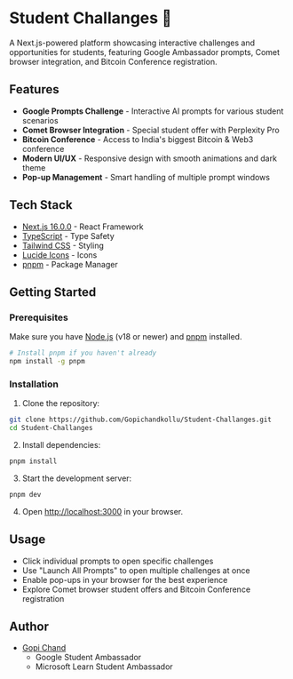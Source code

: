 # Student Challanges 🚀

A Next.js-powered platform showcasing interactive challenges and opportunities for students, featuring Google Ambassador prompts, Comet browser integration, and Bitcoin Conference registration.

## Features

- **Google Prompts Challenge** - Interactive AI prompts for various student scenarios
- **Comet Browser Integration** - Special student offer with Perplexity Pro
- **Bitcoin Conference** - Access to India's biggest Bitcoin & Web3 conference
- **Modern UI/UX** - Responsive design with smooth animations and dark theme
- **Pop-up Management** - Smart handling of multiple prompt windows

## Tech Stack

- [Next.js 16.0.0](https://nextjs.org/) - React Framework
- [TypeScript](https://www.typescriptlang.org/) - Type Safety
- [Tailwind CSS](https://tailwindcss.com/) - Styling
- [Lucide Icons](https://lucide.dev/) - Icons
- [pnpm](https://pnpm.io/) - Package Manager

## Getting Started

### Prerequisites

Make sure you have [Node.js](https://nodejs.org/) (v18 or newer) and [pnpm](https://pnpm.io/) installed.

```bash
# Install pnpm if you haven't already
npm install -g pnpm
```

### Installation

1. Clone the repository:
```bash
git clone https://github.com/Gopichandkollu/Student-Challanges.git
cd Student-Challanges
```

2. Install dependencies:
```bash
pnpm install
```

3. Start the development server:
```bash
pnpm dev
```

4. Open [http://localhost:3000](http://localhost:3000) in your browser.

## Usage

- Click individual prompts to open specific challenges
- Use "Launch All Prompts" to open multiple challenges at once
- Enable pop-ups in your browser for the best experience
- Explore Comet browser student offers and Bitcoin Conference registration

## Author

- [Gopi Chand](https://github.com/Gopichandkollu)
  - Google Student Ambassador
  - Microsoft Learn Student Ambassador